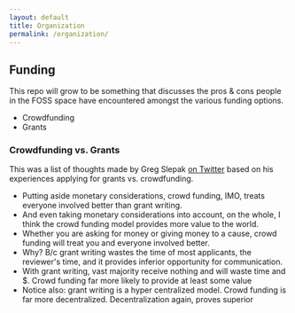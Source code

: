 ```yaml
---
layout: default
title: Organization
permalink: /organization/
---
```



## Funding

This repo will grow to be something that discusses the pros & cons people in the FOSS space have encountered amongst the various funding options.

- Crowdfunding
- Grants

### Crowdfunding vs. Grants

This was a list of thoughts made by Greg Slepak [on Twitter](https://twitter.com/taoeffect/status/573600803383967744) based on his experiences applying for grants vs. crowdfunding. 

- Putting aside monetary considerations, crowd funding, IMO, treats everyone involved better than grant writing.
- And even taking monetary considerations into account, on the whole, I think the crowd funding model provides more value to the world.
- Whether you are asking for money or giving money to a cause, crowd funding will treat you and everyone involved better.
- Why? B/c grant writing wastes the time of most applicants, the reviewer's time, and it provides inferior opportunity for communication.
- With grant writing, vast majority receive nothing and will waste time and $. Crowd funding far more likely to provide at least some value
- Notice also: grant writing is a hyper centralized model. Crowd funding is far more decentralized. Decentralization again, proves superior
